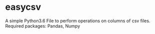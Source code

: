# easycsv
A simple Python3.6 File to perform operations on columns of csv files. 
Required packages: Pandas, Numpy

